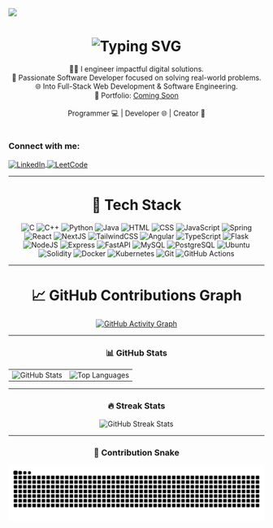 [![](https://visitcount.itsvg.in/api?id=VaishakSuresh0&icon=0&color=0)](https://visitcount.itsvg.in)

<h1 align="center">
    <img src="https://readme-typing-svg.herokuapp.com/?font=Righteous&size=35&center=true&vCenter=true&width=500&height=70&duration=2000&lines=Hi+There!+👋;+I'm+Vaishak+Suresh!;" alt="Typing SVG" />
</h1>

<div align="center"> 
 🧑‍💻 I engineer impactful digital solutions.<br>
 💼 Passionate Software Developer focused on solving real-world problems.<br>
 🌐 Into Full-Stack Web Development & Software Engineering. <br>
 🔗 Portfolio: <a href="#">Coming Soon</a> <br><br>
 Programmer 💻 | Developer 🌐 | Creator 🚀
</div>

<br>

<h3 align="left">Connect with me:</h3>
<p align="left">
  <a href="https://www.linkedin.com/in/vaishak-s28" target="_blank">
    <img align="center" src="https://raw.githubusercontent.com/rahuldkjain/github-profile-readme-generator/master/src/images/icons/Social/linked-in-alt.svg" alt="LinkedIn" height="30" width="40" />
  </a>
  <a href="https://leetcode.com/u/VaishakSuresh0/" target="_blank">
    <img align="center" src="https://raw.githubusercontent.com/rahuldkjain/github-profile-readme-generator/master/src/images/icons/Social/leet-code.svg" alt="LeetCode" height="30" width="40" />
  </a>
</p>

---

<h1 align="center">🧠 Tech Stack</h1>
<div align="center">
    <img src="https://skillicons.dev/icons?i=c" title="C"/>
    <img src="https://skillicons.dev/icons?i=cpp" title="C++"/>
    <img src="https://skillicons.dev/icons?i=python" title="Python"/>
    <img src="https://skillicons.dev/icons?i=java" title="Java"/>
    <img src="https://skillicons.dev/icons?i=html" title="HTML"/>
    <img src="https://skillicons.dev/icons?i=css" title="CSS"/>
    <img src="https://skillicons.dev/icons?i=js" title="JavaScript"/>
    <img src="https://skillicons.dev/icons?i=spring" title="Spring"/>
    <img src="https://skillicons.dev/icons?i=react" title="React"/>
    <img src="https://skillicons.dev/icons?i=next" title="NextJS"/>
    <img src="https://skillicons.dev/icons?i=tailwind" title="TailwindCSS"/>
    <img src="https://skillicons.dev/icons?i=angular" title="Angular"/>
    <img src="https://skillicons.dev/icons?i=typescript" title="TypeScript"/>
    <img src="https://skillicons.dev/icons?i=flask" title="Flask"/>
    <img src="https://skillicons.dev/icons?i=nodejs" title="NodeJS"/>
    <img src="https://skillicons.dev/icons?i=express" title="Express"/>
    <img src="https://skillicons.dev/icons?i=fastapi" title="FastAPI"/>
    <img src="https://skillicons.dev/icons?i=mysql" title="MySQL"/>
    <img src="https://skillicons.dev/icons?i=postgres" title="PostgreSQL"/>
    <img src="https://skillicons.dev/icons?i=ubuntu" title="Ubuntu"/>
    <img src="https://skillicons.dev/icons?i=solidity" title="Solidity"/>
    <img src="https://skillicons.dev/icons?i=docker" title="Docker"/>
    <img src="https://skillicons.dev/icons?i=kubernetes" title="Kubernetes"/>
    <img src="https://skillicons.dev/icons?i=git" title="Git"/>
    <img src="https://skillicons.dev/icons?i=githubactions" title="GitHub Actions"/>
</div>

---

<h1 align="center">📈 GitHub Contributions Graph</h1>
<p align="center">
  <a href="https://github.com/VaishakSuresh0">
    <img src="https://github-readme-activity-graph.vercel.app/graph?username=VaishakSuresh0&theme=github-dark" alt="GitHub Activity Graph" />
  </a>
</p>

---

<h3 align="center">📊 GitHub Stats</h3>
<table align="center">
  <tr>
    <td>
      <img src="https://github-readme-stats.vercel.app/api?username=VaishakSuresh0&theme=radical&show_icons=true&hide=prs&count_private=true" width="500" alt="GitHub Stats"/>
    </td>
    <td>
      <img src="https://github-readme-stats.vercel.app/api/top-langs/?username=VaishakSuresh0&layout=compact&theme=radical&hide=php" width="300" alt="Top Languages"/>
    </td>
  </tr>
</table>

---

<h3 align="center">🔥 Streak Stats</h3>
<div align="center">
  <img src="https://github-readme-streak-stats.herokuapp.com/?user=VaishakSuresh0&theme=radical&hide_border=false" alt="GitHub Streak Stats" />
</div>

---

<h3 align="center">🐍 Contribution Snake</h3>
<p align="center">
  <picture>
    <source media="(prefers-color-scheme: dark)" srcset="https://raw.githubusercontent.com/VaishakSuresh0/VaishakSuresh0/output/github-snake-dark.svg" />
    <source media="(prefers-color-scheme: light)" srcset="https://raw.githubusercontent.com/VaishakSuresh0/VaishakSuresh0/output/github-snake.svg" />
    <img alt="GitHub Contribution Snake" src="https://raw.githubusercontent.com/VaishakSuresh0/VaishakSuresh0/output/github-snake.svg" />
  </picture>
</p>
